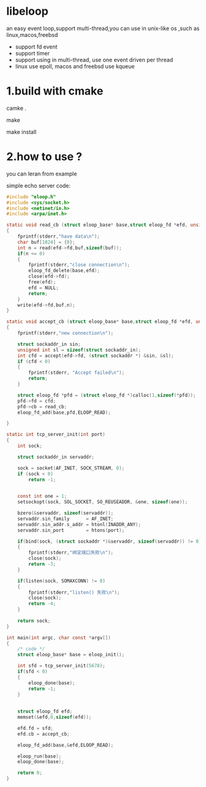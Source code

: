 # libeloop
an easy event loop,support multi-thread,you can use in unix-like os ,such as linux,macos,freebsd
* support fd event
* support timer
* support using in multi-thread, use one event driven per thread
* linux use epoll, macos and freebsd use kqueue


# 1.build with cmake
camke .

make

make install

# 2.how to use ?
you can leran from example

simple echo server code:
``` c
#include "eloop.h"
#include <sys/socket.h>
#include <netinet/in.h>
#include <arpa/inet.h>

static void read_cb (struct eloop_base* base,struct eloop_fd *efd, unsigned int events)
{
    fprintf(stderr,"have data\n");
    char buf[1024] = {0};
    int n = read(efd->fd,buf,sizeof(buf));
    if(n <= 0)
    {
        fprintf(stderr,"close connection\n");
        eloop_fd_delete(base,efd);
        close(efd->fd);
        free(efd);
        efd = NULL;
        return;
    }
    write(efd->fd,buf,n);
}

static void accept_cb (struct eloop_base* base,struct eloop_fd *efd, unsigned int events)
{
    fprintf(stderr,"new connection\n");

    struct sockaddr_in sin;
    unsigned int sl = sizeof(struct sockaddr_in);
    int cfd = accept(efd->fd, (struct sockaddr *) &sin, &sl);
    if (cfd < 0) 
    {
        fprintf(stderr, "Accept failed\n");
        return;
    }

    struct eloop_fd *pfd = (struct eloop_fd *)calloc(1,sizeof(*pfd));
    pfd->fd = cfd;
    pfd->cb = read_cb;
    eloop_fd_add(base,pfd,ELOOP_READ);

}

static int tcp_server_init(int port)
{
    int sock;

    struct sockaddr_in servaddr;

    sock = socket(AF_INET, SOCK_STREAM, 0);
    if (sock < 0)
        return -1;

    
    const int one = 1;
    setsockopt(sock, SOL_SOCKET, SO_REUSEADDR, &one, sizeof(one));

    bzero(&servaddr, sizeof(servaddr));
    servaddr.sin_family      = AF_INET;
    servaddr.sin_addr.s_addr = htonl(INADDR_ANY);
    servaddr.sin_port        = htons(port);

    if(bind(sock, (struct sockaddr *)&servaddr, sizeof(servaddr)) != 0)
    {
        fprintf(stderr,"绑定端口失败\n");
        close(sock);
        return -3;
    }

    if(listen(sock, SOMAXCONN) != 0)
    {
        fprintf(stderr,"listen() 失败\n");
        close(sock);
        return -4;
    }
	
    return sock;
}

int main(int argc, char const *argv[])
{
    /* code */
    struct eloop_base* base = eloop_init();

    int sfd = tcp_server_init(5678);
    if(sfd < 0)
    {
        eloop_done(base);
        return -1;
    }
        
    
    struct eloop_fd efd;
    memset(&efd,0,sizeof(efd));

    efd.fd = sfd;
    efd.cb = accept_cb;

    eloop_fd_add(base,&efd,ELOOP_READ);

    eloop_run(base);
    eloop_done(base);

    return 0;
}


```




